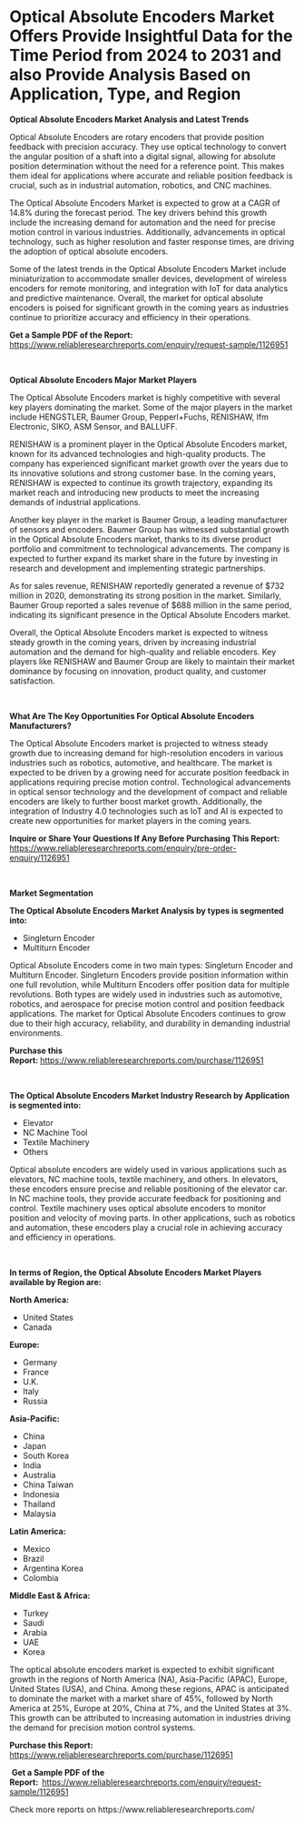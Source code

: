 <p><h1>Optical Absolute Encoders Market Offers Provide Insightful Data for the Time Period from 2024 to 2031 and also Provide Analysis Based on Application, Type, and Region</h1></p><p><strong>Optical Absolute Encoders Market Analysis and Latest Trends</strong></p>
<p><p>Optical Absolute Encoders are rotary encoders that provide position feedback with precision accuracy. They use optical technology to convert the angular position of a shaft into a digital signal, allowing for absolute position determination without the need for a reference point. This makes them ideal for applications where accurate and reliable position feedback is crucial, such as in industrial automation, robotics, and CNC machines.</p><p>The Optical Absolute Encoders Market is expected to grow at a CAGR of 14.8% during the forecast period. The key drivers behind this growth include the increasing demand for automation and the need for precise motion control in various industries. Additionally, advancements in optical technology, such as higher resolution and faster response times, are driving the adoption of optical absolute encoders.</p><p>Some of the latest trends in the Optical Absolute Encoders Market include miniaturization to accommodate smaller devices, development of wireless encoders for remote monitoring, and integration with IoT for data analytics and predictive maintenance. Overall, the market for optical absolute encoders is poised for significant growth in the coming years as industries continue to prioritize accuracy and efficiency in their operations.</p></p>
<p><strong>Get a Sample PDF of the Report:&nbsp;</strong> <a href="https://www.reliableresearchreports.com/enquiry/request-sample/1126951">https://www.reliableresearchreports.com/enquiry/request-sample/1126951</a></p>
<p>&nbsp;</p>
<p><strong>Optical Absolute Encoders Major Market Players</strong></p>
<p><p>The Optical Absolute Encoders market is highly competitive with several key players dominating the market. Some of the major players in the market include HENGSTLER, Baumer Group, Pepperl+Fuchs, RENISHAW, Ifm Electronic, SIKO, ASM Sensor, and BALLUFF.</p><p>RENISHAW is a prominent player in the Optical Absolute Encoders market, known for its advanced technologies and high-quality products. The company has experienced significant market growth over the years due to its innovative solutions and strong customer base. In the coming years, RENISHAW is expected to continue its growth trajectory, expanding its market reach and introducing new products to meet the increasing demands of industrial applications.</p><p>Another key player in the market is Baumer Group, a leading manufacturer of sensors and encoders. Baumer Group has witnessed substantial growth in the Optical Absolute Encoders market, thanks to its diverse product portfolio and commitment to technological advancements. The company is expected to further expand its market share in the future by investing in research and development and implementing strategic partnerships.</p><p>As for sales revenue, RENISHAW reportedly generated a revenue of $732 million in 2020, demonstrating its strong position in the market. Similarly, Baumer Group reported a sales revenue of $688 million in the same period, indicating its significant presence in the Optical Absolute Encoders market.</p><p>Overall, the Optical Absolute Encoders market is expected to witness steady growth in the coming years, driven by increasing industrial automation and the demand for high-quality and reliable encoders. Key players like RENISHAW and Baumer Group are likely to maintain their market dominance by focusing on innovation, product quality, and customer satisfaction.</p></p>
<p>&nbsp;</p>
<p><strong>What Are The Key Opportunities For Optical Absolute Encoders Manufacturers?</strong></p>
<p><p>The Optical Absolute Encoders market is projected to witness steady growth due to increasing demand for high-resolution encoders in various industries such as robotics, automotive, and healthcare. The market is expected to be driven by a growing need for accurate position feedback in applications requiring precise motion control. Technological advancements in optical sensor technology and the development of compact and reliable encoders are likely to further boost market growth. Additionally, the integration of Industry 4.0 technologies such as IoT and AI is expected to create new opportunities for market players in the coming years.</p></p>
<p><strong>Inquire or Share Your Questions If Any Before Purchasing This Report:</strong> <a href="https://www.reliableresearchreports.com/enquiry/pre-order-enquiry/1126951">https://www.reliableresearchreports.com/enquiry/pre-order-enquiry/1126951</a></p>
<p>&nbsp;</p>
<p><strong>Market Segmentation</strong></p>
<p><strong>The Optical Absolute Encoders Market Analysis by types is segmented into:</strong></p>
<p><ul><li>Singleturn Encoder</li><li>Multiturn Encoder</li></ul></p>
<p><p>Optical Absolute Encoders come in two main types: Singleturn Encoder and Multiturn Encoder. Singleturn Encoders provide position information within one full revolution, while Multiturn Encoders offer position data for multiple revolutions. Both types are widely used in industries such as automotive, robotics, and aerospace for precise motion control and position feedback applications. The market for Optical Absolute Encoders continues to grow due to their high accuracy, reliability, and durability in demanding industrial environments.</p></p>
<p><strong>Purchase this Report:&nbsp;</strong><a href="https://www.reliableresearchreports.com/purchase/1126951">https://www.reliableresearchreports.com/purchase/1126951</a></p>
<p>&nbsp;</p>
<p><strong>The Optical Absolute Encoders Market Industry Research by Application is segmented into:</strong></p>
<p><ul><li>Elevator</li><li>NC Machine Tool</li><li>Textile Machinery</li><li>Others</li></ul></p>
<p><p>Optical absolute encoders are widely used in various applications such as elevators, NC machine tools, textile machinery, and others. In elevators, these encoders ensure precise and reliable positioning of the elevator car. In NC machine tools, they provide accurate feedback for positioning and control. Textile machinery uses optical absolute encoders to monitor position and velocity of moving parts. In other applications, such as robotics and automation, these encoders play a crucial role in achieving accuracy and efficiency in operations.</p></p>
<p>&nbsp;</p>
<p><strong>In terms of Region, the Optical Absolute Encoders Market Players available by Region are:</strong></p>
<p>
    <p> <strong> North America: </strong>
        <ul>
            <li>United States</li>
            <li>Canada</li>
        </ul>
        </p> 
    <p> <strong> Europe: </strong>
        <ul>
            <li>Germany</li>
            <li>France</li>
            <li>U.K.</li>
            <li>Italy</li>
            <li>Russia</li>
        </ul>
        </p> 
    <p> <strong> Asia-Pacific: </strong>
        <ul>
            <li>China</li>
            <li>Japan</li>
            <li>South Korea</li>
            <li>India</li>
            <li>Australia</li>
            <li>China Taiwan</li>
            <li>Indonesia</li>
            <li>Thailand</li>
            <li>Malaysia</li>
        </ul>
        </p> 
    <p> <strong> Latin America: </strong>
        <ul>
            <li>Mexico</li>
            <li>Brazil</li>
            <li>Argentina Korea</li>
            <li>Colombia</li>
        </ul>
        </p> 
    <p> <strong> Middle East & Africa: </strong>
        <ul>
            <li>Turkey</li>
            <li>Saudi</li>
            <li>Arabia</li>
            <li>UAE</li>
            <li>Korea</li>
        </ul>
    </p>
    </p>
<p><p>The optical absolute encoders market is expected to exhibit significant growth in the regions of North America (NA), Asia-Pacific (APAC), Europe, United States (USA), and China. Among these regions, APAC is anticipated to dominate the market with a market share of 45%, followed by North America at 25%, Europe at 20%, China at 7%, and the United States at 3%. This growth can be attributed to increasing automation in industries driving the demand for precision motion control systems.</p></p>
<p><strong>Purchase this Report: </strong><a href="https://www.reliableresearchreports.com/purchase/1126951">https://www.reliableresearchreports.com/purchase/1126951</a></p>
<p>&nbsp;<strong>Get a Sample PDF of the Report:&nbsp;&nbsp;</strong><a href="https://www.reliableresearchreports.com/enquiry/request-sample/1126951">https://www.reliableresearchreports.com/enquiry/request-sample/1126951</a></p>
<p><strong></strong></p>
<p>Check more reports on https://www.reliableresearchreports.com/</p>